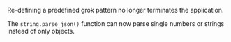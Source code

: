 Re-defining a predefined grok pattern no longer terminates the application.

The `string.parse_json()` function can now parse single numbers or strings instead
of only objects.
